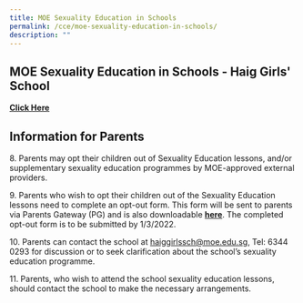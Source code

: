 ```yaml
---
title: MOE Sexuality Education in Schools
permalink: /cce/moe-sexuality-education-in-schools/
description: ""
---
```

## MOE Sexuality Education in Schools - Haig Girls' School

[**Click Here**](/files/2022%20HGS%20SEd%20Update.pdf) 

## Information for Parents


8\. Parents may opt their children out of Sexuality Education lessons, and/or supplementary sexuality education programmes by MOE-approved external providers.    

9\. Parents who wish to opt their children out of the Sexuality Education lessons need to complete an opt-out form. This form will be sent to parents via Parents Gateway (PG) and is also downloadable **[here](/files/2022%20HGS%20SEd%20Parent%20Opt%20Out%20Form.pdf)**. The completed opt-out form is to be submitted by 1/3/2022.  

10\. Parents can contact the school at [haiggirlssch@moe.edu.sg](mailto:haiggirlssch@moe.edu.sg), Tel: 6344 0293 for discussion or to seek clarification about the school’s sexuality education programme.  

11\. Parents, who wish to attend the school sexuality education lessons, should contact the school to make the necessary arrangements.